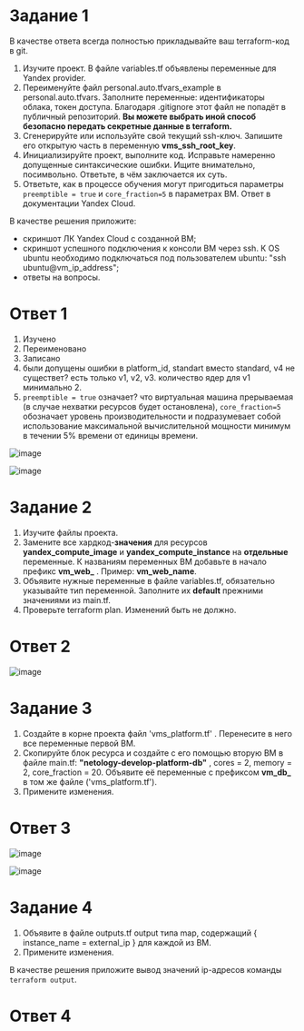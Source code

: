 # Задание 1
В качестве ответа всегда полностью прикладывайте ваш terraform-код в git.

1. Изучите проект. В файле variables.tf объявлены переменные для Yandex provider.
2. Переименуйте файл personal.auto.tfvars_example в personal.auto.tfvars. Заполните переменные: идентификаторы облака, токен доступа. Благодаря .gitignore этот файл не попадёт в публичный репозиторий. **Вы можете выбрать иной способ безопасно передать секретные данные в terraform.**
3. Сгенерируйте или используйте свой текущий ssh-ключ. Запишите его открытую часть в переменную **vms_ssh_root_key**.
4. Инициализируйте проект, выполните код. Исправьте намеренно допущенные синтаксические ошибки. Ищите внимательно, посимвольно. Ответьте, в чём заключается их суть.
5. Ответьте, как в процессе обучения могут пригодиться параметры ```preemptible = true``` и ```core_fraction=5``` в параметрах ВМ. Ответ в документации Yandex Cloud.

В качестве решения приложите:

- скриншот ЛК Yandex Cloud с созданной ВМ;
- скриншот успешного подключения к консоли ВМ через ssh. К OS ubuntu необходимо подключаться под пользователем ubuntu: "ssh ubuntu@vm_ip_address";
- ответы на вопросы.

# Ответ 1
1. Изучено
2. Переименовано
3. Записано
4. были допущены ошибки в platform_id, standart вместо standard, v4 не существет? есть только v1, v2, v3. количество ядер для v1 минимально 2.
5. ```preemptible = true``` означает? что виртуальная машина прерываемая (в случае нехватки ресурсов будет остановлена), ```core_fraction=5``` обозначает уровень производительности и подразумевает собой использование максимальной вычислительной мощности минимум в течении 5% времени от единицы времени.

![image](https://github.com/Kirill-Gryzhin/devops-netology/assets/137723281/6f39837d-88cb-4d53-b2d6-d0ead9c97f2e)

![image](https://github.com/Kirill-Gryzhin/devops-netology/assets/137723281/9c246515-69d2-4d43-a4c6-578f732fcdcd)
   
# Задание 2

1. Изучите файлы проекта.
2. Замените все хардкод-**значения** для ресурсов **yandex_compute_image** и **yandex_compute_instance** на **отдельные** переменные. К названиям переменных ВМ добавьте в начало префикс **vm_web_** .  Пример: **vm_web_name**.
2. Объявите нужные переменные в файле variables.tf, обязательно указывайте тип переменной. Заполните их **default** прежними значениями из main.tf. 
3. Проверьте terraform plan. Изменений быть не должно.

# Ответ 2

![image](https://github.com/Kirill-Gryzhin/devops-netology/assets/137723281/5d892d32-16f0-411a-a234-af7ff1ff63be)

# Задание 3

1. Создайте в корне проекта файл 'vms_platform.tf' . Перенесите в него все переменные первой ВМ.
2. Скопируйте блок ресурса и создайте с его помощью вторую ВМ в файле main.tf: **"netology-develop-platform-db"** ,  cores  = 2, memory = 2, core_fraction = 20. Объявите её переменные с префиксом **vm_db_** в том же файле ('vms_platform.tf').
3. Примените изменения.

# Ответ 3

![image](https://github.com/Kirill-Gryzhin/devops-netology/assets/137723281/79428a8d-407a-4e97-8de0-df757af79ce5)

![image](https://github.com/Kirill-Gryzhin/devops-netology/assets/137723281/d4591a0b-3676-45a6-8d59-fe0218aaea20)

# Задание 4

1. Объявите в файле outputs.tf output типа map, содержащий { instance_name = external_ip } для каждой из ВМ.
2. Примените изменения.

В качестве решения приложите вывод значений ip-адресов команды ```terraform output```.

# Ответ 4

